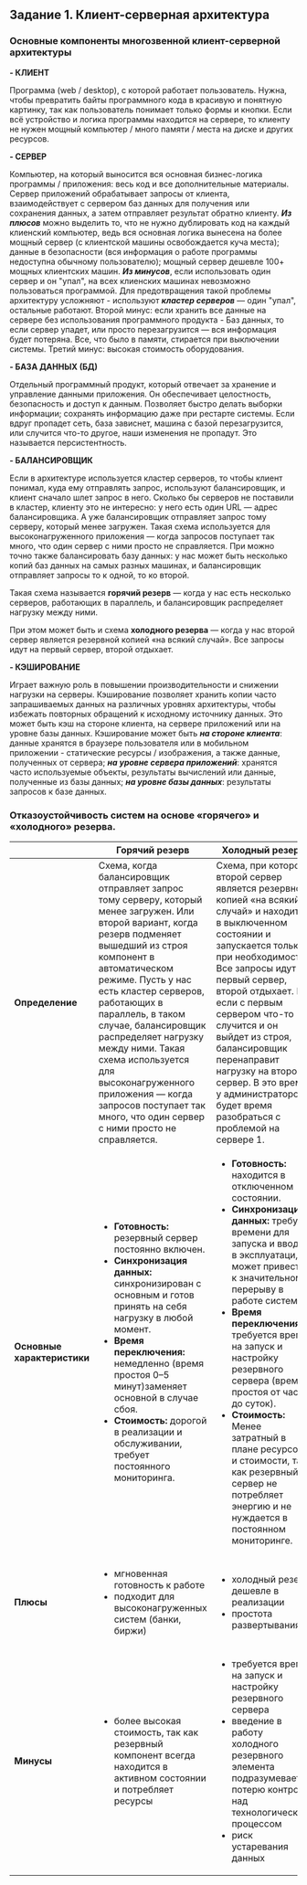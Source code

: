 ## Задание 1. Клиент-серверная архитектура

### Основные компоненты многозвенной клиент-серверной архитектуры

**- КЛИЕНТ**

Программа (web / desktop), с которой работает пользователь. Нужна, чтобы превратить байты программного кода в красивую и понятную картинку, так как пользователь понимает только формы и кнопки. Если всё устройство и логика программы находится на сервере, то клиенту не нужен мощный компьютер / много памяти / места на диске и других ресурсов.

**- СЕРВЕР**

Компьютер, на который выносится вся основная бизнес-логика программы / приложения: весь код и все дополнительные материалы. Сервер приложений обрабатывает запросы от клиента, взаимодействует с сервером баз данных для получения или сохранения данных, а затем отправляет результат обратно клиенту. ***Из плюсов*** можно выделить то, что не нужно дублировать код на каждый клиенский компьютер, ведь вся основная логика вынесена на более мощный сервер (с клиентской машины освобождается куча места); данные в безопасности (вся информация о работе программы недоступна обычному пользователю); мощный сервер дешевле 100+ мощных клиентских машин. ***Из минусов***, если использовать один сервер и он "упал", на всех клиенских машинах невозможно пользоваться программой. Для предотвращения такой проблемы архитектуру усложняют - используют ***кластер серверов*** — один "упал", остальные работают. Второй минус: если хранить все данные на сервере без использования программного продукта - Баз данных, то если сервер упадет, или просто перезагрузится — вся информация будет потеряна. Все, что было в памяти, стирается при выключении системы. Третий минус: высокая стоимость оборудования.

**- БАЗА ДАННЫХ (БД)**

Отдельный программный продукт, который отвечает за хранение и управление данными приложения. Он обеспечивает целостность, безопасность и доступ к данным. Позволяет быстро делать выборки информации; сохранять информацию даже при рестарте системы. Если вдруг пропадет сеть, база зависнет, машина с базой перезагрузится, или случится что-то другое, наши изменения не пропадут. Это называется персистентность.

**- БАЛАНСИРОВЩИК**

Если в архитектуре используется кластер серверов, то чтобы клиент понимал, куда ему отправлять запрос, используют балансировщик, и  клиент сначало шлет запрос в него. Сколько бы серверов не поставили в кластер, клиенту это не интересно: у него есть один URL — адрес балансировщика. А уже балансировщик отправляет запрос тому серверу, который менее загружен. Такая схема используется для высоконагруженного приложения — когда запросов поступает так много, что один сервер с ними просто не справляется. При можно точно также балансировать базу данных: у нас может быть несколько копий баз данных на самых разных машинах, и балансировщик отправляет запросы то к одной, то ко второй.

Такая схема называется **горячий резерв** — когда у нас есть несколько серверов, работающих в параллель, и балансировщик распределяет нагрузку между ними.

При этом может быть и схема **холодного резерва** — когда у нас второй сервер является резервной копией «на всякий случай». Все запросы идут на первый сервер, второй отдыхает. 

**- КЭШИРОВАНИЕ**

Играет важную роль в повышении производительности и снижении нагрузки на серверы. Кэширование позволяет хранить копии часто запрашиваемых данных на различных уровнях архитектуры, чтобы избежать повторных обращений к исходному источнику данных. Это может быть кэш на стороне клиента, на сервере приложений или на уровне базы данных. Кэширование может быть ***на стороне клиента***: данные хранятся в браузере пользователя или в мобильном приложении - статические ресурсы / изображения, а также данные, полученных от сервера; ***на уровне сервера приложений***: хранятся часто используемые объекты, результаты вычислений или данные, полученные из базы данных; ***на уровне базы данных***: результаты запросов к базе данных.



### Отказоустойчивость систем на основе «горячего» и «холодного» резерва.

|                             | **Горячий резерв** | **Холодный резерв**|
|-----------------------------|--------------------|--------------------|
| **Определение**             | Схема, когда балансировщик отправляет запрос тому серверу, который менее загружен. Или второй вариант, когда резерв подменяет вышедший из строя компонент в автоматическом режиме.  Пусть у нас есть кластер серверов, работающих в параллель, в таком случае, балансировщик распределяет нагрузку между ними. Такая схема используется для высоконагруженного приложения — когда запросов поступает так много, что один сервер с ними просто не справляется. | Схема, при которой второй сервер является резервной копией «на всякий случай» и находится в выключенном состоянии и запускается только при необходимости.  Все запросы идут на первый сервер, второй отдыхает. Но если с первым сервером что-то случится и он выйдет из строя, балансировщик перенаправит нагрузку на второй сервер. В это время у администраторов будет время разобраться с проблемой на сервере 1. |
| **Основные характеристики** | <ul> <li> **Готовность:** резервный сервер постоянно включен.<li> **Синхронизация данных:** синхронизирован с основным и готов принять на себя нагрузку в любой момент.<li> **Время переключения:** немедленно (время простоя 0–5 минут)заменяет основной в случае сбоя.<li> **Стоимость:** дорогой в реализации и обслуживании, требует постоянного мониторинга.<ul> |  <ul>  <li>**Готовность:** находится в отключенном состоянии.<li>**Синхронизация данных:** требует времени для запуска и ввода в эксплуатаци, может привести к значительному перерыву в работе системы.<li> **Время переключения:** требуется время на запуск и настройку резервного сервера (время простоя от часа до суток).<li> **Стоимость:** Менее затратный в плане  ресурсов и стоимости, так как резервный сервер не потребляет энергию и  не нуждается в постоянном мониторинге. <ul> |
| **Плюсы** | <ul>  <li>мгновенная готовность к работе<li> подходит для высоконагруженных систем (банки, биржи)<ul> | <ul>  <li> холодный резерв дешевле в реализации<li> простота развертывания <ul>|
| **Минусы**                  | <ul> <li> более высокая стоимость, так как резервный компонент всегда находится в активном состоянии и потребляет ресурсы <ul>| <ul> <li> требуется время на запуск и настройку резервного сервера <li> введение в работу холодного резервного элемента подразумевает потерю контроля над технологическим процессом <li> риск устаревания данных <ul>|
